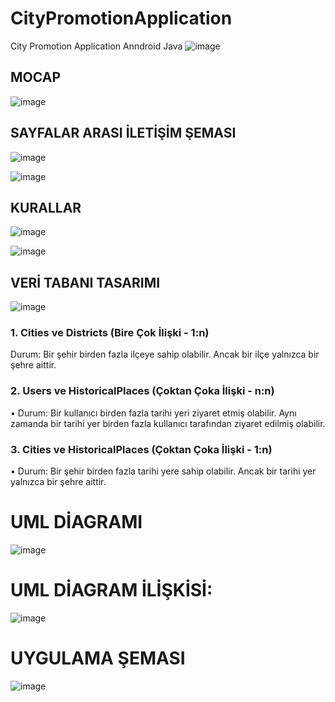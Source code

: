 # CityPromotionApplication
City Promotion Application Anndroid Java
![image](https://github.com/user-attachments/assets/0fef9c05-60b1-4706-ace8-e6b87350c126)



## MOCAP
![image](https://github.com/user-attachments/assets/30ff4ba6-8a96-4056-a7b8-f84b3afa1915)

## SAYFALAR ARASI İLETİŞİM ŞEMASI
![image](https://github.com/user-attachments/assets/7bab8d92-52d5-4803-87fd-76b97e37a375)

![image](https://github.com/user-attachments/assets/1eb09f74-eaa3-4a28-a299-8c4c88e5e7e9)


## KURALLAR
![image](https://github.com/user-attachments/assets/de8ca58b-8db7-4c70-9b22-6ac967626ada)

![image](https://github.com/user-attachments/assets/2d3e3398-e69e-4508-80fb-2254483b6fc1)


## VERİ TABANI TASARIMI
![image](https://github.com/user-attachments/assets/5bd59710-bdd0-481a-af84-55b8d2e8c235)

### 1. Cities ve Districts (Bire Çok İlişki - 1:n)
  Durum: Bir şehir birden fazla ilçeye sahip olabilir. Ancak bir ilçe yalnızca bir şehre aittir.
### 2. Users ve HistoricalPlaces (Çoktan Çoka İlişki - n:n)
  •	Durum: Bir kullanıcı birden fazla tarihi yeri ziyaret etmiş olabilir. Aynı zamanda bir tarihi yer birden fazla kullanıcı tarafından ziyaret edilmiş olabilir.
### 3. Cities ve HistoricalPlaces (Çoktan Çoka İlişki - 1:n)
  •	Durum: Bir şehir birden fazla tarihi yere  sahip olabilir. Ancak bir tarihi yer yalnızca bir şehre aittir.


# UML DİAGRAMI
![image](https://github.com/user-attachments/assets/ab660e5b-c353-4925-9316-69ab1cab8cad)

# UML DİAGRAM İLİŞKİSİ:
![image](https://github.com/user-attachments/assets/faba1fef-0418-42cd-82d6-ca0bbe240b6c)



# UYGULAMA ŞEMASI
![image](https://github.com/user-attachments/assets/f4ad7719-32a2-4067-b548-603332787557)












